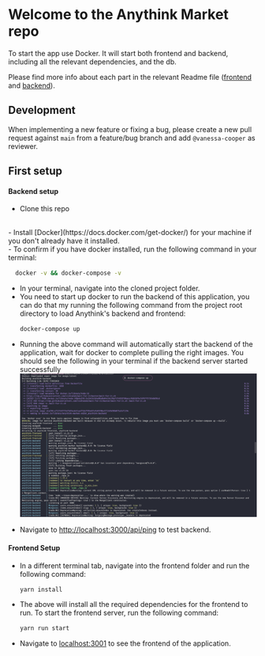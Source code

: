 # Welcome to the Anythink Market repo

To start the app use Docker. It will start both frontend and backend, including all the relevant dependencies, and the db.

Please find more info about each part in the relevant Readme file ([frontend](frontend/readme.md) and [backend](backend/README.md)).

## Development

When implementing a new feature or fixing a bug, please create a new pull request against `main` from a feature/bug branch and add `@vanessa-cooper` as reviewer.

## First setup

#### Backend setup
- Clone this repo
<br>
- Install [Docker](https://docs.docker.com/get-docker/) for your machine if you don't already have it installed.
<br>
- To confirm if you have docker installed, run the following command in your terminal:

  ```bash
    docker -v && docker-compose -v
  ```
- In your terminal, navigate into the cloned project folder.
  <br>
- You need to start up docker to run the backend of this application, you can do that my running the following command from the project root directory to load Anythink's backend and frontend:
  ```bash
  docker-compose up
  ```

* Running the above command will automatically start the backend of the application, wait for docker to complete pulling the right images. You should see the following in your terminal if the backend server started successfully
  ![](backend-server.png)

* Navigate to [ http://localhost:3000/api/ping]( http://localhost:3000/api/ping) to test backend.

#### Frontend Setup

- In a different terminal tab, navigate into the frontend folder and run the following command:
  ```bash
  yarn install
  ```
- The above will install all the required dependencies for the frontend to run. To start the frontend server, run the following command:
  ```bash
  yarn run start
  ```

- Navigate to [localhost:3001](http://localhost:3001) to see the frontend of the application.

